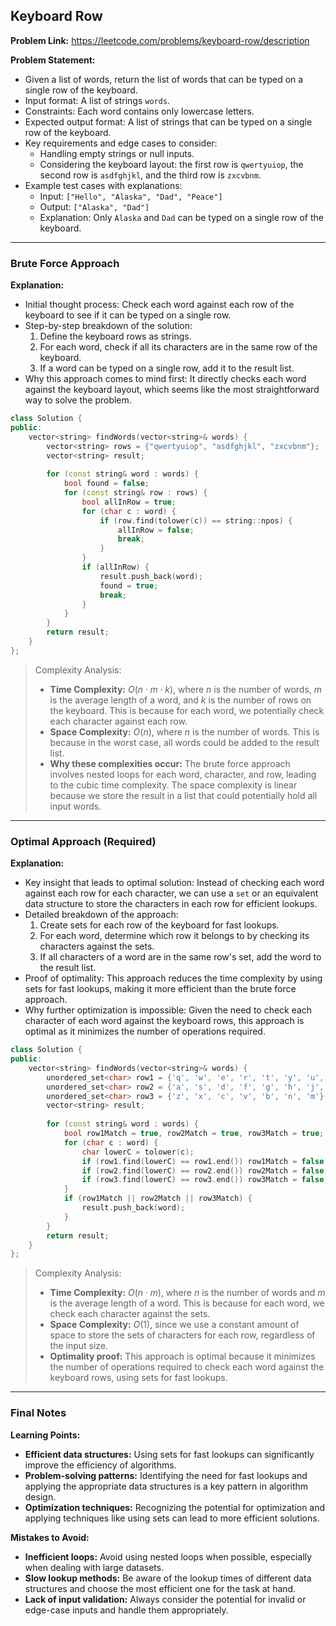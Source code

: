 ## Keyboard Row
**Problem Link:** https://leetcode.com/problems/keyboard-row/description

**Problem Statement:**
- Given a list of words, return the list of words that can be typed on a single row of the keyboard.
- Input format: A list of strings `words`.
- Constraints: Each word contains only lowercase letters.
- Expected output format: A list of strings that can be typed on a single row of the keyboard.
- Key requirements and edge cases to consider:
  - Handling empty strings or null inputs.
  - Considering the keyboard layout: the first row is `qwertyuiop`, the second row is `asdfghjkl`, and the third row is `zxcvbnm`.
- Example test cases with explanations:
  - Input: `["Hello", "Alaska", "Dad", "Peace"]`
  - Output: `["Alaska", "Dad"]`
  - Explanation: Only `Alaska` and `Dad` can be typed on a single row of the keyboard.

---

### Brute Force Approach

**Explanation:**
- Initial thought process: Check each word against each row of the keyboard to see if it can be typed on a single row.
- Step-by-step breakdown of the solution:
  1. Define the keyboard rows as strings.
  2. For each word, check if all its characters are in the same row of the keyboard.
  3. If a word can be typed on a single row, add it to the result list.
- Why this approach comes to mind first: It directly checks each word against the keyboard layout, which seems like the most straightforward way to solve the problem.

```cpp
class Solution {
public:
    vector<string> findWords(vector<string>& words) {
        vector<string> rows = {"qwertyuiop", "asdfghjkl", "zxcvbnm"};
        vector<string> result;
        
        for (const string& word : words) {
            bool found = false;
            for (const string& row : rows) {
                bool allInRow = true;
                for (char c : word) {
                    if (row.find(tolower(c)) == string::npos) {
                        allInRow = false;
                        break;
                    }
                }
                if (allInRow) {
                    result.push_back(word);
                    found = true;
                    break;
                }
            }
        }
        return result;
    }
};
```

> Complexity Analysis:
> - **Time Complexity:** $O(n \cdot m \cdot k)$, where $n$ is the number of words, $m$ is the average length of a word, and $k$ is the number of rows on the keyboard. This is because for each word, we potentially check each character against each row.
> - **Space Complexity:** $O(n)$, where $n$ is the number of words. This is because in the worst case, all words could be added to the result list.
> - **Why these complexities occur:** The brute force approach involves nested loops for each word, character, and row, leading to the cubic time complexity. The space complexity is linear because we store the result in a list that could potentially hold all input words.

---

### Optimal Approach (Required)

**Explanation:**
- Key insight that leads to optimal solution: Instead of checking each word against each row for each character, we can use a `set` or an equivalent data structure to store the characters in each row for efficient lookups.
- Detailed breakdown of the approach:
  1. Create sets for each row of the keyboard for fast lookups.
  2. For each word, determine which row it belongs to by checking its characters against the sets.
  3. If all characters of a word are in the same row's set, add the word to the result list.
- Proof of optimality: This approach reduces the time complexity by using sets for fast lookups, making it more efficient than the brute force approach.
- Why further optimization is impossible: Given the need to check each character of each word against the keyboard rows, this approach is optimal as it minimizes the number of operations required.

```cpp
class Solution {
public:
    vector<string> findWords(vector<string>& words) {
        unordered_set<char> row1 = {'q', 'w', 'e', 'r', 't', 'y', 'u', 'i', 'o', 'p'};
        unordered_set<char> row2 = {'a', 's', 'd', 'f', 'g', 'h', 'j', 'k', 'l'};
        unordered_set<char> row3 = {'z', 'x', 'c', 'v', 'b', 'n', 'm'};
        vector<string> result;
        
        for (const string& word : words) {
            bool row1Match = true, row2Match = true, row3Match = true;
            for (char c : word) {
                char lowerC = tolower(c);
                if (row1.find(lowerC) == row1.end()) row1Match = false;
                if (row2.find(lowerC) == row2.end()) row2Match = false;
                if (row3.find(lowerC) == row3.end()) row3Match = false;
            }
            if (row1Match || row2Match || row3Match) {
                result.push_back(word);
            }
        }
        return result;
    }
};
```

> Complexity Analysis:
> - **Time Complexity:** $O(n \cdot m)$, where $n$ is the number of words and $m$ is the average length of a word. This is because for each word, we check each character against the sets.
> - **Space Complexity:** $O(1)$, since we use a constant amount of space to store the sets of characters for each row, regardless of the input size.
> - **Optimality proof:** This approach is optimal because it minimizes the number of operations required to check each word against the keyboard rows, using sets for fast lookups.

---

### Final Notes

**Learning Points:**
- **Efficient data structures:** Using sets for fast lookups can significantly improve the efficiency of algorithms.
- **Problem-solving patterns:** Identifying the need for fast lookups and applying the appropriate data structures is a key pattern in algorithm design.
- **Optimization techniques:** Recognizing the potential for optimization and applying techniques like using sets can lead to more efficient solutions.

**Mistakes to Avoid:**
- **Inefficient loops:** Avoid using nested loops when possible, especially when dealing with large datasets.
- **Slow lookup methods:** Be aware of the lookup times of different data structures and choose the most efficient one for the task at hand.
- **Lack of input validation:** Always consider the potential for invalid or edge-case inputs and handle them appropriately.